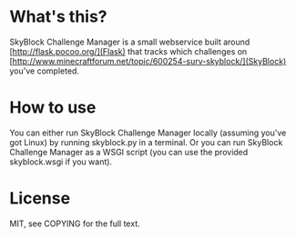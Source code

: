 What's this?
============

SkyBlock Challenge Manager is a small webservice built around
[http://flask.pocoo.org/](Flask) that tracks which challenges on
[http://www.minecraftforum.net/topic/600254-surv-skyblock/](SkyBlock) you've
completed.

How to use
==========

You can either run SkyBlock Challenge Manager locally (assuming you've got
Linux) by running skyblock.py in a terminal. Or you can run SkyBlock Challenge
Manager as a WSGI script (you can use the provided skyblock.wsgi if you want).

License
=======

MIT, see COPYING for the full text.
